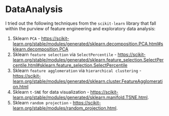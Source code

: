# DataAnalysis
I tried out the following techniques from the `scikit-learn` library that fall within the purview of feature engineering and exploratory data analysis:

1. Sklearn `PCA` - https://scikit-learn.org/stable/modules/generated/sklearn.decomposition.PCA.html#sklearn.decomposition.PCA
2. Sklearn `feature selection` via `SelectPercentile` - https://scikit-learn.org/stable/modules/generated/sklearn.feature_selection.SelectPercentile.html#sklearn.feature_selection.SelectPercentile
3. Sklearn `feature agglomeration` via `hierarchical clustering` - https://scikit-learn.org/stable/modules/generated/sklearn.cluster.FeatureAgglomeration.html
4. Sklearn `t-SNE` for data visualization - https://scikit-learn.org/stable/modules/generated/sklearn.manifold.TSNE.html.
5. Sklearn `random projection` - https://scikit-learn.org/stable/modules/random_projection.html.
